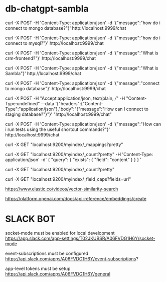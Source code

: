 # db-chatgpt-sambla

curl -X POST -H 'Content-Type: application/json' -d '{"message":"how do i connect to mongo database?"}' http://localhost:9999/chat

curl -X POST -H 'Content-Type: application/json' -d '{"message":"how do i connect to mysql?"}' http://localhost:9999/chat

curl -X POST -H 'Content-Type: application/json' -d '{"message":"What is crm-frontend?"}' http://localhost:9999/chat

curl -X POST -H 'Content-Type: application/json' -d '{"message":"What is Sambla"}' http://localhost:9999/chat

curl -X POST -H 'Content-Type: application/json' -d '{"message":"connect to mongo database"}' http://localhost:9999/chat

curl -X POST -H "Accept:application/json, text/plain, */*" -H "Content-Type:undefined" --data '{"headers":{"Content-Type":"application/json"},"body":"{\"message\":\"How can I connect to staging database?\"}"}' "http://localhost:9999/chat"

curl -X POST -H 'Content-Type: application/json' -d '{"message":"How can i run tests using the useful shortcut commands?"}' http://localhost:9999/chat

curl -X GET "localhost:9200/myindex/_mappings?pretty"

curl -X GET "localhost:9200/myindex/_count?pretty" -H 'Content-Type: application/json' -d'
{
  "query": {
    "exists": {
      "field": "content"
    }
  }
}
'

curl -X GET "localhost:9200/myindex/_count?pretty"

curl -X GET "localhost:9200/myindex/_field_caps?fields=url"

https://www.elastic.co/videos/vector-similarity-search

https://platform.openai.com/docs/api-reference/embeddings/create




# SLACK BOT

socket-mode must be enabled for local development
https://app.slack.com/app-settings/T02JKUBSR/A06FVDG1H6Y/socket-mode

event-subscriptions must be configured
https://api.slack.com/apps/A06FVDG1H6Y/event-subscriptions?

app-level tokens must be setup
https://api.slack.com/apps/A06FVDG1H6Y/general
